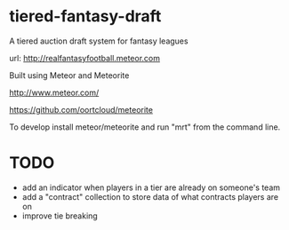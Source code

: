 tiered-fantasy-draft
====================

A tiered auction draft system for fantasy leagues

url: http://realfantasyfootball.meteor.com

Built using Meteor and Meteorite

http://www.meteor.com/

https://github.com/oortcloud/meteorite

To develop install meteor/meteorite and run "mrt" from the command line.

TODO
====

- add an indicator when players in a tier are already on someone's team
- add a "contract" collection to store data of what contracts players are on
- improve tie breaking
